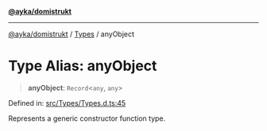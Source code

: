 [**@ayka/domistrukt**](../../../README.md)

***

[@ayka/domistrukt](../../../globals.md) / [Types](../README.md) / anyObject

# Type Alias: anyObject

> **anyObject**: `Record`\<`any`, `any`\>

Defined in: [src/Types/Types.d.ts:45](https://github.com/AndreyMork/domistrukt/blob/8b5cf3c2b6165986c4aa42ad9bdd7f6c43c22c84/src/Types/Types.d.ts#L45)

Represents a generic constructor function type.
